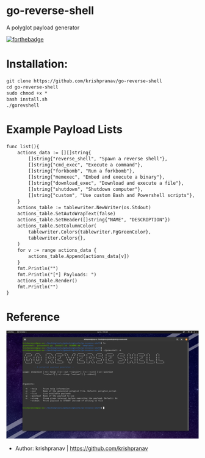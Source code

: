 # go-reverse-shell
A polyglot payload generator

[![forthebadge](https://forthebadge.com/images/badges/made-with-go.svg)](https://forthebadge.com)

# Installation:
```
git clone https://github.com/krishpranav/go-reverse-shell
cd go-reverse-shell
sudo chmod +x *
bash install.sh
./gorevshell
```

# Example Payload Lists
``` golang
func list(){
	actions_data := [][]string{
        []string{"reverse_shell", "Spawn a reverse shell"},
        []string{"cmd_exec", "Execute a command"},
		[]string{"forkbomb", "Run a forkbomb"},
		[]string{"memexec", "Embed and execute a binary"},
		[]string{"download_exec", "Download and execute a file"},
		[]string{"shutdown", "Shutdown computer"},
        []string{"custom", "Use custom Bash and Powershell scripts"},
    }
	actions_table := tablewriter.NewWriter(os.Stdout)
	actions_table.SetAutoWrapText(false)
	actions_table.SetHeader([]string{"NAME", "DESCRIPTION"})
    actions_table.SetColumnColor(
        tablewriter.Colors{tablewriter.FgGreenColor},
        tablewriter.Colors{}, 
    )
	for v := range actions_data {
		actions_table.Append(actions_data[v])
	}
	fmt.Println("")
	fmt.Println("[*] Payloads: ")
    actions_table.Render()
    fmt.Println("")
}
```

# Reference
<img src="https://github.com/krishpranav/go-reverse-shell/blob/master/reverseshell.png">

- Author: krishpranav | https://github.com/krishpranav


